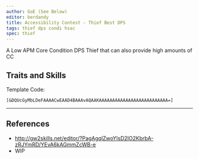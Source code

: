 ```yaml
---
author: GoE (See Below)
editor: berdandy
title: Accessibility Contest - Thief Best DPS
tags: thief dps condi hsac
spec: thief
---
```


A Low APM Core Condition DPS Thief that can also provide high amounts of CC

## Traits and Skills

Template Code:

`[&DQUcGyMbLDeFAAAACwEAAD4BAAAvAQAAKAAAAAAAAAAAAAAAAAAAAAAAAAA=]`

---

<div
  data-armory-embed='skills'
  data-armory-ids='13050,13026,13055,13037,13082'
>
</div>
<div
  data-armory-embed='specializations'
  data-armory-ids='28,35,44'
  data-armory-28-traits='1164,1292,1291'
  data-armory-35-traits='1268,1272,1904'
  data-armory-44-traits='1163,1277,1706'
>
</div>
<script async src='https://unpkg.com/armory-embeds@^0.x.x/armory-embeds.js'></script>



## References

- http://gw2skills.net/editor/?PagAgqlZwoYIsD2IO2KbrbA-zRJYmRD/YEvA6kAGmmZcWB-e
- WIP
